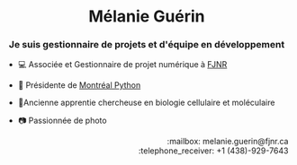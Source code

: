 <h1 align="center"> Mélanie Guérin </h1>

<h3 align="center">Je suis gestionnaire de projets et d'équipe en développement</h3>

* :computer: Associée et Gestionnaire de projet numérique à [FJNR](fjnr.ca)

* :snake: Présidente de [Montréal Python](https://montrealpython.org/fr/)

* :mag_right:Ancienne apprentie chercheuse en biologie cellulaire et moléculaire

* :camera: Passionnée de photo

<p align="right">
:mailbox: melanie.guerin@fjnr.ca <br/>
:telephone_receiver: +1 (438)-929-7643</p>
